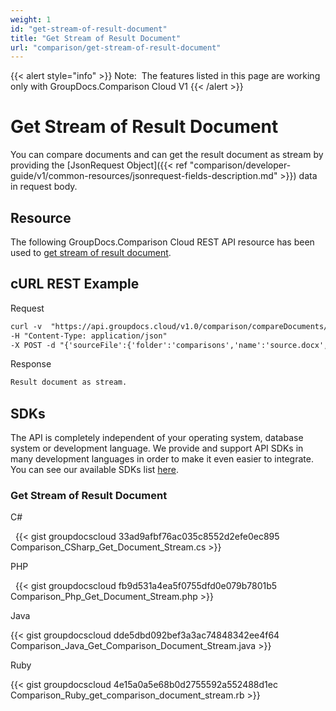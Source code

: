 ```yaml
---
weight: 1
id: "get-stream-of-result-document"
title: "Get Stream of Result Document"
url: "comparison/get-stream-of-result-document"
---
```


{{< alert style="info" >}}
Note:  The features listed in this page are working only with GroupDocs.Comparison Cloud V1
{{< /alert >}}










# Get Stream of Result Document #

You can compare documents and can get the result document as stream by providing the [JsonRequest Object]({{< ref "comparison/developer-guide/v1/common-resources/jsonrequest-fields-description.md" >}}) data in request body.

## Resource ##

The following GroupDocs.Comparison Cloud REST API resource has been used to [get stream of result document](https://apireference.groupdocs.cloud/comparison/#!/Comparison/ComparisonStream).

## cURL REST Example ##





 Request

```html 
curl -v  "https://api.groupdocs.cloud/v1.0/comparison/compareDocuments/stream?appsid#XXXX&#x26;signature#XXX-XX"  
-H "Content-Type: application/json" 
-X POST -d "{'sourceFile':{'folder':'comparisons','name':'source.docx','password':''},'targetFiles':[{'folder':'comparisons','name':'target.docx','password':''}],'settings':'generateSummaryPage':true,'showDeletedContent':true,'styleChangeDetection':true,'insertedItemsStyle':{'color':'Blue','beginSeparatorString':'','endSeparatorString':'','bold':false,'italic':false,'strikeThrough':false},'deletedItemsStyle':{'color':'Red','beginSeparatorString':'','endSeparatorString':'','bold':false,'italic':false,'strikeThrough':false},'styleChangedItemsStyle':{'color':'Green','beginSeparatorString':'','endSeparatorString':'','bold':false,'italic':false,'strikeThrough':false},'wordsSeparatorChars':[],'detailLevel':'Low','useFramesForDelInsElements':false,'calculateComponentCoordinates':false,'markDeletedInsertedContentDeep':false},'changes':[{'id':0,'action':'Reject'},{'id':1,'action':'Reject'}]}"
 ```




 Response

```html 
Result document as stream.
 ```






## SDKs ##

The API is completely independent of your operating system, database system or development language. We provide and support API SDKs in many development languages in order to make it even easier to integrate. You can see our available SDKs list [here](https://github.com/groupdocs-comparison-cloud).

### Get Stream of Result Document ###





 C#



 
{{< gist groupdocscloud 33ad9afbf76ac035c8552d2efe0ec895 Comparison_CSharp_Get_Document_Stream.cs >}}







 PHP



  
{{< gist groupdocscloud fb9d531a4ea5f0755dfd0e079b7801b5 Comparison_Php_Get_Document_Stream.php >}}







 Java




{{< gist groupdocscloud dde5dbd092bef3a3ac74848342ee4f64 Comparison_Java_Get_Comparison_Document_Stream.java >}}







 Ruby




{{< gist groupdocscloud 4e15a0a5e68b0d2755592a552488d1ec Comparison_Ruby_get_comparison_document_stream.rb >}}






